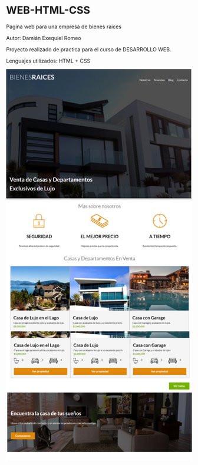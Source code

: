 # WEB-HTML-CSS
Pagina web para una empresa de bienes raíces 

Autor: Damián Exequiel Romeo

Proyecto realizado de practica para el curso de DESARROLLO WEB.

Lenguajes utilizados: HTML + CSS

![alt text](https://github.com/damianeromeo/WEB-HTML-CSS/blob/732d67cf1f0c6fc914982a53706cd468600371dd/img/Captura%20de%20pantalla%202021-08-01%20000433.png)
![alt text](https://github.com/damianeromeo/WEB-HTML-CSS/blob/1f8981d9fb2ac2252596609b6389d8241d3469f3/img/Captura%20de%20pantalla%202021-08-01%20000450.png)
![alt text](https://github.com/damianeromeo/WEB-HTML-CSS/blob/1f8981d9fb2ac2252596609b6389d8241d3469f3/img/Captura%20de%20pantalla%202021-08-01%20000508.png)
